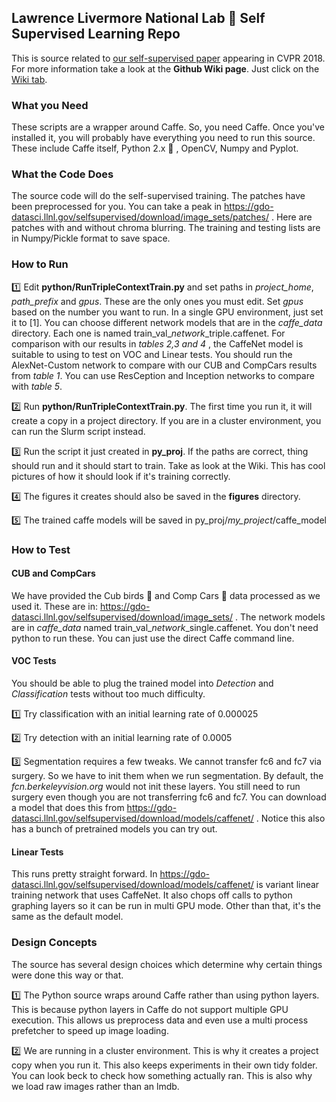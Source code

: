 ## Lawrence Livermore National Lab :sunrise_over_mountains: Self Supervised Learning Repo
This is source related to [our self-supervised paper](https://arxiv.org/abs/1711.06379) appearing in CVPR 2018. For more information take a look at the **Github Wiki page**. Just click on the [Wiki tab](https://github.com/LLNL/selfsupervised/wiki).
### What you Need
These scripts are a wrapper around Caffe. So, you need Caffe. Once you've installed it, you will probably have everything you need to run this source. These include Caffe itself, Python 2.x :snake: , OpenCV, Numpy and Pyplot. 
### What the Code Does
The source code will do the self-supervised training. The patches have been preprocessed for you. You can take a peak in https://gdo-datasci.llnl.gov/selfsupervised/download/image_sets/patches/ . Here are patches with and without chroma blurring. The training and testing lists are in Numpy/Pickle format to save space. 
### How to Run
:one: Edit **python/RunTripleContextTrain.py** and set paths in *project_home*, *path_prefix* and *gpus*. These are the only ones you must edit. Set *gpus* based on the number you want to run. In a single GPU environment, just set it to [1]. You can choose different network models that are in the *caffe_data* directory. Each one is named train_val_*network*_triple.caffenet. For comparison with our results in *tables 2,3 and 4* , the CaffeNet model is suitable to using to test on VOC and Linear tests. You should run the AlexNet-Custom network to compare with our CUB and CompCars results from *table 1*. You can use ResCeption and Inception networks to compare with *table 5*. 

:two: Run **python/RunTripleContextTrain.py**. The first time you run it, it will create a copy in a project directory. If you are in a cluster environment, you can run the Slurm script instead. 

:three: Run the script it just created in **py_proj**. If the paths are correct, thing should run and it should start to train. Take as look at the Wiki. This has cool pictures of how it should look if it's training correctly.

:four: The figures it creates should also be saved in the **figures** directory.

:five: The trained caffe models will be saved in py_proj/*my_project*/caffe_model
### How to Test
#### CUB and CompCars
We have provided the Cub birds :hatched_chick: and Comp Cars :car: data processed as we used it. These are in: https://gdo-datasci.llnl.gov/selfsupervised/download/image_sets/ . The network models are in *caffe_data* named train_val_*network*_single.caffenet.  You don't need python to run these. You can just use the direct Caffe command line. 
#### VOC Tests
You should be able to plug the trained model into *Detection* and *Classification* tests without too much difficulty. 

:one: Try classification with an initial learning rate of 0.000025

:two: Try detection with an initial learning rate of 0.0005

:three: Segmentation requires a few tweaks. We cannot transfer fc6 and fc7 via surgery. So we have to init them when we run segmentation. By default, the *fcn.berkeleyvision.org* would not init these layers. You still need to run surgery even though you are not transferring fc6 and fc7. You can download a model that does this from https://gdo-datasci.llnl.gov/selfsupervised/download/models/caffenet/ . Notice this also has a bunch of pretrained models you can try out.  
#### Linear Tests
This runs pretty straight forward. In https://gdo-datasci.llnl.gov/selfsupervised/download/models/caffenet/ is variant linear training network that uses CaffeNet. It also chops off calls to python graphing layers so it can be run in multi GPU mode. Other than that, it's the same as the default model. 
### Design Concepts
The source has several design choices which determine why certain things were done this way or that. 

:one: The Python source wraps around Caffe rather than using python layers. This is because python layers in Caffe do not support multiple GPU execution. This allows us preprocess data and even use a multi process prefetcher  to speed up image loading. 

:two: We are running in a cluster environment. This is why it creates a project copy when you run it. This also keeps experiments in their own tidy folder. You can look beck to check how something actually ran. This is also why we load raw images rather than an lmdb.  

